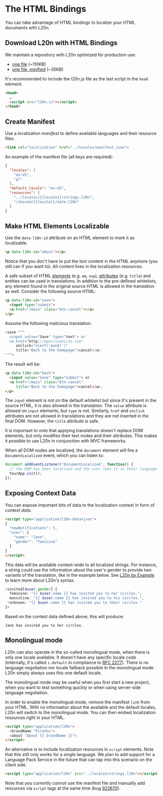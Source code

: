 The HTML Bindings
=================

You can take advantage of HTML bindings to localize your HTML documents 
with L20n.  


Download L20n with HTML Bindings
--------------------------------

We maintain a repository with L20n optimized for production use:

 - [one file](https://github.com/l20n/builds/blob/master/l20n.js) (~110KB)
 - [one file, minified](https://github.com/l20n/builds/blob/master/l20n.min.js) (~35KB)

It's recommended to include the l20n.js file as the last script in the `head` 
element.

```html
<head>
  …
  <script src="l20n.js"></script>
</head>
```


Create Manifest
---------------

Use a localization *manifest* to define available languages and their resource 
files.

```html
<link rel="localization" href="../locales/manifest.json">
```

An example of the manifest file (all keys are required):
    
```json
{
  "locales": [
    "en-US",
    "pl"
  ],
  "default_locale": "en-US",
  "resources": [
    "../locales/{{locale}}/strings.l20n",
    "/shared/{{locale}}/date.l20n"
  ]
}
```


Make HTML Elements Localizable
------------------------------

Use the `data-l10n-id` attribute on an HTML element to mark it as localizable.

```html
<p data-l10n-id="about"></p>
```

Notice that you don't have to put the text content in the HTML anymore (you 
still can if you want to).  All content lives in the localization resources.

A safe subset of HTML [elements][] (e.g. `em`, `sup`), [attributes][] (e.g.
`title`) and entities can be used in translations.  In addition to the 
pre-defined whitelists, any element found in the original source HTML is 
allowed in the translation as well.  Consider the following source HTML:

```html
<p data-l10n-id="save">
  <input type="submit">
  <a href="/main" class="btn-cancel"></a>
</p>
```

Assume the following malicious translation:

```php
<save """
  <input value="Save" type="text"> or
  <a href="http://myevilwebsite.com"
     onclick="alert('pwnd!')"
     title="Back to the homepage">cancel</a>.
""">
```

The result will be:

```html
<p data-l10n-id="back">
  <input value="Save" type="submit"> or
  <a href="/main" class="btn-cancel"
     title="Back to the homepage">cancel</a>.
</p>
```

The `input` element is not on the default whitelist but since it's present in 
the source HTML, it is also allowed in the translation.  The `value` attribute 
is allowed on `input` elements, but `type` is not.  Similarly, `href` and 
`onclick` attributes are not allowed in translations and they are not inserted 
in the final DOM.  However, the `title` attribute is safe.

It is important to note that applying translations doesn't replace DOM 
elements, but only modifies their text nodes and their attributes.  This makes 
it possible to use L20n in conjunction with MVC frameworks.

[elements]: http://www.w3.org/html/wg/drafts/html/CR/text-level-semantics.html#text-level-semantics
[attributes]: http://www.w3.org/html/wg/drafts/html/CR/dom.html#the-translate-attribute

When all DOM nodes are localized, the `document` element will fire 
a `DocumentLocalized` event, which you can listen to:

```javascript
document.addEventListener('DocumentLocalized', function() {
  // the DOM has been localized and the user sees it in their language
  YourApp.init();
});
```


Exposing Context Data
---------------------

You can expose important bits of data to the localization context in form of 
*context data*.

```html
<script type="application/l10n-data+json">
{
  "newNotifications": 3,
  "user": {
    "name": "Jane",
    "gender": "feminine"
  }
}
</script>
```

This data will be available context-wide to all localized strings.  For 
instance, a string could use the information about the user's gender to provide 
two variants of the translation, like in the example below. See [L20n by 
Example][] to learn more about L20n's syntax. 

[L20n by Example]: http://l20n.org/learn/

```php
<invited[$user.gender] {
  feminine: "{{ $user.name }} has invited you to her circles.",
  masculine: "{{ $user.name }} has invited you to his circles.",
 *unknown: "{{ $user.name }} has invited you to their circles."
}>
```

Based on the context data defined above, this will produce:

    Jane has invited you to her circles.


Monolingual mode
----------------

L20n can also operate in the so-called monolingual mode, when there is only one 
locale available.  It doesn't have any specific locale code (internally, it's 
called `i-default` in compliance to [RFC 2277][]).  There is no language 
negotiation nor locale fallback possible in the monolingual mode.  L20n simply 
always uses this one default locale.

[RFC 2277]: http://www.iana.org/assignments/lang-tags/i-default

The monolingual mode may be useful when you first start a new project, when you 
want to test something quickly or when using server-side language negotiation.

In order to enable the monolingual mode, remove the manifest `link` from your 
HTML.  With no information about the available and the default locales, L20n 
will switch to the monolingual mode.  You can then embed localization resources 
right in your HTML.

```html
<script type="application/l20n">
  <brandName "Firefox">
  <about "About {{ brandName }}">
</script>
```

An alternative is to include localization resources in `script` elements.  Note 
that this still only works for a single language.  We plan to add support for 
a Language Pack Service in the future that can tap into this scenario on the 
client side.

```html
<script type="application/l20n" src="../locales/strings.l20n"></script>
```

Note that you currently _cannot_ use the manifest file _and_ manually add 
resources via `script` tags at the same time (bug [923670][]).

[923670]: https://bugzil.la/923670

